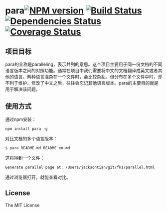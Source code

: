 para[![NPM version](https://badge.fury.io/js/para.png)](http://badge.fury.io/js/para) [![Build Status](https://travis-ci.org/JacksonTian/para.png?branch=master)](https://travis-ci.org/JacksonTian/para) [![Dependencies Status](https://david-dm.org/JacksonTian/para.png)](https://david-dm.org/JacksonTian/para) [![Coverage Status](https://coveralls.io/repos/JacksonTian/para/badge.png)](https://coveralls.io/r/JacksonTian/para)
====

## 项目目标
para的全称是paralleling，表示并列的意思。这个项目主要用于同一份文档的不同语言版本之间的对照功能。通常在项目中我们需要将中文的文档翻译成英文或者其他的语言。两种语言混杂在一个文件时，会比较杂乱。但分布在多个文件中时，却不利于维护。修改了中文之后，往往会忘记其他语言版本。para的主要目的就是用于解决该问题。

## 使用方式

通过npm安装：

```
npm install para -g
```

对比文档的多个语言版本：

```
$ para README.md README_en.md
```

这将得到一个文件：
```
Generate parallel page at: /Users/jacksontian/git/fks/parallel.html
```

通过浏览器打开，就能查看对比。

## License
The MIT License
